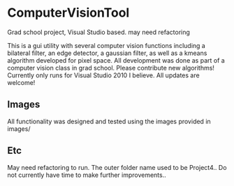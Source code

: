 # ComputerVisionTool
Grad school project, Visual Studio based. may need refactoring

This is a gui utility with several computer vision functions including a bilateral filter, an edge detector, a gaussian filter, as well as a kmeans algorithm developed for pixel space. All development was done as part of a computer vision class in grad school. Please contribute new algorithms! Currently only runs for Visual Studio 2010 I believe. All updates are welcome!

## Images
All functionality was designed and tested using the images provided in images/ 

## Etc
May need refactoring to run. The outer folder name used to be Project4.. Do not currently have time to make further improvements..


